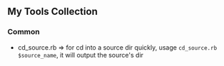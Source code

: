 ## My Tools Collection

### Common
- cd_source.rb => for cd into a source dir quickly, usage `cd_source.rb $source_name`, it will output the source's dir
